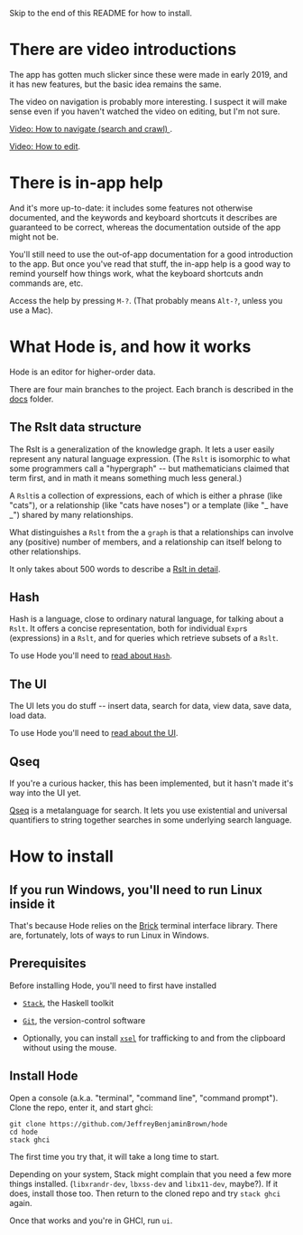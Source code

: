 Skip to the end of this README for how to install.


# There are video introductions

The app has gotten much slicker since these were made in early 2019,
and it has new features,
but the basic idea remains the same.

The video on navigation is probably more interesting.
I suspect it will make sense even if you haven't watched the video on editing,
but I'm not sure.

[Video: How to navigate (search and crawl)
](https://www.youtube.com/watch?v=o6yifYdKlU0).

[Video: How to edit](https://www.youtube.com/watch?v=fuCREbf1m9k).


# There is in-app help

And it's more up-to-date:
it includes some features not otherwise documented,
and the keywords and keyboard shortcuts it describes are guaranteed to be correct,
whereas the documentation outside of the app might not be.

You'll still need to use the out-of-app documentation
for a good introduction to the app.
But once you've read that stuff,
the in-app help is a good way to remind yourself how things work,
what the keyboard shortcuts andn commands are, etc.

Access the help by pressing `M-?`.
(That probably means `Alt-?`, unless you use a Mac).

# What Hode is, and how it works

Hode is an editor for higher-order data.

There are four main branches to the project.
Each branch is described in the [docs](docs) folder.

## The Rslt data structure

The Rslt is a generalization of the knowledge graph.
It lets a user easily represent any natural language expression.
(The `Rslt` is isomorphic to what some programmers call a "hypergraph" --
but mathematicians claimed that term first,
and in math it means something much less general.)

A `Rslt`is a collection of expressions,
each of which is either a phrase (like "cats"),
or a relationship (like "cats have noses")
or a template (like "_ have _") shared by many relationships.

What distinguishes a `Rslt` from the a `graph`
is that a relationships can involve any (positive) number of members,
and a relationship can itself belong to other relationships.

It only takes about 500 words to describe a
[Rslt in detail](docs/rslt/rslt.md).

## Hash

Hash is a language,
close to ordinary natural language,
for talking about a `Rslt`.
It offers a concise representation,
both for individual `Expr`s (expressions) in a `Rslt`,
and for queries which retrieve subsets of a `Rslt`.

To use Hode you'll need to
[read about `Hash`](docs/hash/the-hash-language.md).

## The UI

The UI lets you do stuff
-- insert data, search for data, view data, save data, load data.

To use Hode you'll need to
[read about the UI](docs/ui.md).

## Qseq

If you're a curious hacker, this has been implemented,
but it hasn't made it's way into the UI yet.

[Qseq](Hode/Qseq/) is a metalanguage for search.
It lets you use existential and universal quantifiers to string together searches in some underlying search language.


# How to install

## If you run Windows, you'll need to run Linux inside it

That's because Hode relies on the
[Brick](https://hackage.haskell.org/package/brick)
terminal interface library.
There are, fortunately, lots of ways to run Linux in Windows.

## Prerequisites

Before installing Hode, you'll need to first have installed

* [`Stack`](https://docs.haskellstack.org/en/stable/README/), the Haskell toolkit

* [`Git`](https://git-scm.com/book/en/v2/Getting-Started-Installing-Git), the version-control software

* Optionally, you can install [`xsel`](https://linux.die.net/man/1/xsel)
for trafficking to and from the clipboard without using the mouse.

## Install Hode

Open a console (a.k.a. "terminal", "command line", "command prompt").
Clone the repo, enter it, and start ghci:
```
git clone https://github.com/JeffreyBenjaminBrown/hode
cd hode
stack ghci
```
The first time you try that,
it will take a long time to start.

Depending on your system, Stack might complain that
you need a few more things installed.
(`libxrandr-dev`, `lbxss-dev` and `libx11-dev`, maybe?).
If it does, install those too.
Then return to the cloned repo and try `stack ghci` again.

Once that works and you're in GHCI, run `ui`.
